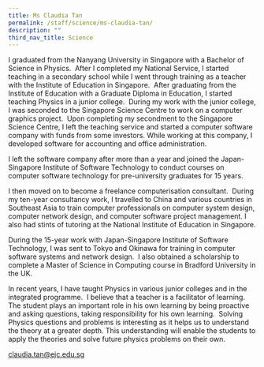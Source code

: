 ```yaml
---
title: Ms Claudia Tan
permalink: /staff/science/ms-claudia-tan/
description: ""
third_nav_title: Science
---
```

I graduated from the Nanyang University in Singapore with a Bachelor of Science in Physics.  After I completed my National Service, I started teaching in a secondary school while I went through training as a teacher with the Institute of Education in Singapore.  After graduating from the Institute of Education with a Graduate Diploma in Education, I started teaching Physics in a junior college.  During my work with the junior college, I was seconded to the Singapore Science Centre to work on a computer graphics project.  Upon completing my secondment to the Singapore Science Centre, I left the teaching service and started a computer software company with funds from some investors. While working at this company, I developed software for accounting and office administration.

I left the software company after more than a year and joined the Japan-Singapore Institute of Software Technology to conduct courses on computer software technology for pre-university graduates for 15 years. 

I then moved on to become a freelance computerisation consultant.  During my ten-year consultancy work, I travelled to China and various countries in Southeast Asia to train computer professionals on computer system design, computer network design, and computer software project management. I also had stints of tutoring at the National Institute of Education in Singapore.

During the 15-year work with Japan-Singapore Institute of Software Technology, I was sent to Tokyo and Okinawa for training in computer software systems and network design.  I also obtained a scholarship to complete a Master of Science in Computing course in Bradford University in the UK. 

In recent years, I have taught Physics in various junior colleges and in the integrated programme.  I believe that a teacher is a facilitator of learning. The student plays an important role in his own learning by being proactive and asking questions, taking responsibility for his own learning.  Solving Physics questions and problems is interesting as it helps us to understand the theory at a greater depth. This understanding will enable the students to apply the theories and solve future physics problems on their own.

[claudia.tan@ejc.edu.sg](mailto:claudia.tan@ejc.edu.sg)